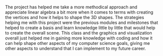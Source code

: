 The project has helped me take a more methodical approach and appreciate linear algebra a bit more when it comes to terms with creating the vertices and how it helps to shape the 3D shapes. The strategies helping me with this project were the previous modules and milestones that helped to create a basis and learn knowledge little by little that would help to create the overall scene. This class and the graphics and visualization overall just helped me in gaining more knowledge with coding and how it can help shape other aspects of my computer science goals, giving me other aspects to understand that I can implement to my future career.
